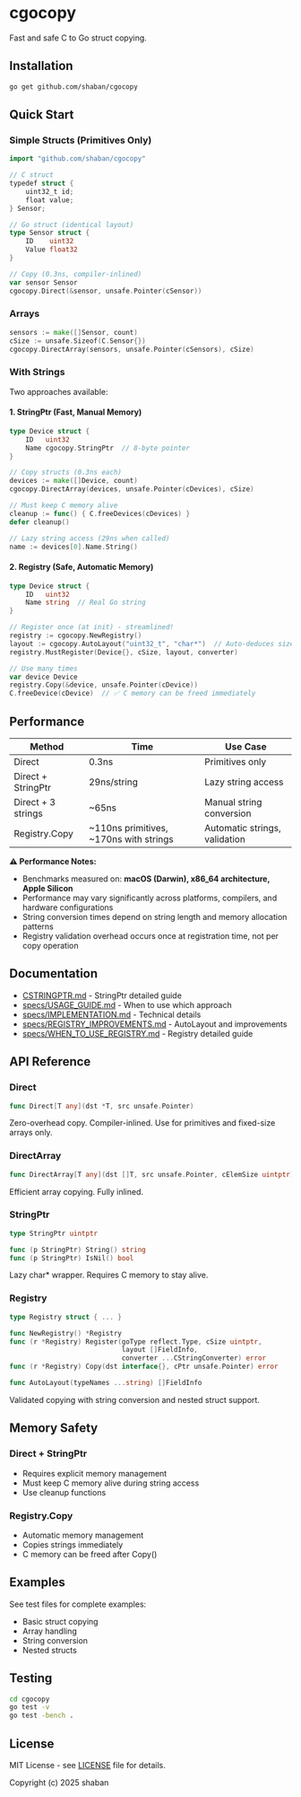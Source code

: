 # cgocopy

Fast and safe C to Go struct copying.

## Installation

```bash
go get github.com/shaban/cgocopy
```

## Quick Start

### Simple Structs (Primitives Only)

```go
import "github.com/shaban/cgocopy"

// C struct
typedef struct {
    uint32_t id;
    float value;
} Sensor;

// Go struct (identical layout)
type Sensor struct {
    ID    uint32
    Value float32
}

// Copy (0.3ns, compiler-inlined)
var sensor Sensor
cgocopy.Direct(&sensor, unsafe.Pointer(cSensor))
```

### Arrays

```go
sensors := make([]Sensor, count)
cSize := unsafe.Sizeof(C.Sensor{})
cgocopy.DirectArray(sensors, unsafe.Pointer(cSensors), cSize)
```

### With Strings

Two approaches available:

#### 1. StringPtr (Fast, Manual Memory)

```go
type Device struct {
    ID   uint32
    Name cgocopy.StringPtr  // 8-byte pointer
}

// Copy structs (0.3ns each)
devices := make([]Device, count)
cgocopy.DirectArray(devices, unsafe.Pointer(cDevices), cSize)

// Must keep C memory alive
cleanup := func() { C.freeDevices(cDevices) }
defer cleanup()

// Lazy string access (29ns when called)
name := devices[0].Name.String()
```

#### 2. Registry (Safe, Automatic Memory)

```go
type Device struct {
    ID   uint32
    Name string  // Real Go string
}

// Register once (at init) - streamlined!
registry := cgocopy.NewRegistry()
layout := cgocopy.AutoLayout("uint32_t", "char*")  // Auto-deduces sizes & IsString
registry.MustRegister(Device{}, cSize, layout, converter)

// Use many times
var device Device
registry.Copy(&device, unsafe.Pointer(cDevice))
C.freeDevice(cDevice)  // ✅ C memory can be freed immediately
```

## Performance

| Method | Time | Use Case |
|--------|------|----------|
| Direct | 0.3ns | Primitives only |
| Direct + StringPtr | 29ns/string | Lazy string access |
| Direct + 3 strings | ~65ns | Manual string conversion |
| Registry.Copy | ~110ns primitives, ~170ns with strings | Automatic strings, validation |

**⚠️ Performance Notes:**
- Benchmarks measured on: **macOS (Darwin), x86_64 architecture, Apple Silicon**
- Performance may vary significantly across platforms, compilers, and hardware configurations
- String conversion times depend on string length and memory allocation patterns
- Registry validation overhead occurs once at registration time, not per copy operation

## Documentation

- [CSTRINGPTR.md](CSTRINGPTR.md) - StringPtr detailed guide
- [specs/USAGE_GUIDE.md](specs/USAGE_GUIDE.md) - When to use which approach
- [specs/IMPLEMENTATION.md](specs/IMPLEMENTATION.md) - Technical details
- [specs/REGISTRY_IMPROVEMENTS.md](specs/REGISTRY_IMPROVEMENTS.md) - AutoLayout and improvements
- [specs/WHEN_TO_USE_REGISTRY.md](specs/WHEN_TO_USE_REGISTRY.md) - Registry detailed guide

## API Reference

### Direct

```go
func Direct[T any](dst *T, src unsafe.Pointer)
```

Zero-overhead copy. Compiler-inlined. Use for primitives and fixed-size arrays only.

### DirectArray

```go
func DirectArray[T any](dst []T, src unsafe.Pointer, cElemSize uintptr)
```

Efficient array copying. Fully inlined.

### StringPtr

```go
type StringPtr uintptr

func (p StringPtr) String() string
func (p StringPtr) IsNil() bool
```

Lazy char* wrapper. Requires C memory to stay alive.

### Registry

```go
type Registry struct { ... }

func NewRegistry() *Registry
func (r *Registry) Register(goType reflect.Type, cSize uintptr, 
                            layout []FieldInfo, 
                            converter ...CStringConverter) error
func (r *Registry) Copy(dst interface{}, cPtr unsafe.Pointer) error

func AutoLayout(typeNames ...string) []FieldInfo
```

Validated copying with string conversion and nested struct support.

## Memory Safety

### Direct + StringPtr
- Requires explicit memory management
- Must keep C memory alive during string access
- Use cleanup functions

### Registry.Copy
- Automatic memory management
- Copies strings immediately
- C memory can be freed after Copy()

## Examples

See test files for complete examples:
- Basic struct copying
- Array handling
- String conversion
- Nested structs

## Testing

```bash
cd cgocopy
go test -v
go test -bench .
```

## License

MIT License - see [LICENSE](LICENSE) file for details.

Copyright (c) 2025 shaban
